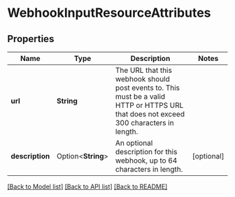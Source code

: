 # WebhookInputResourceAttributes

## Properties

Name | Type | Description | Notes
------------ | ------------- | ------------- | -------------
**url** | **String** | The URL that this webhook should post events to. This must be a valid HTTP or HTTPS URL that does not exceed 300 characters in length.  | 
**description** | Option<**String**> | An optional description for this webhook, up to 64 characters in length.  | [optional]

[[Back to Model list]](../README.md#documentation-for-models) [[Back to API list]](../README.md#documentation-for-api-endpoints) [[Back to README]](../README.md)


